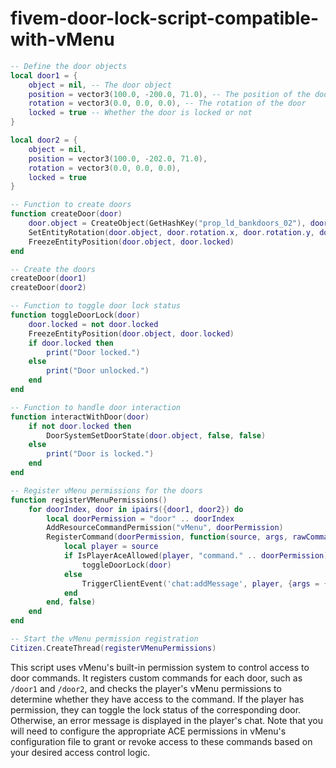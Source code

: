 # fivem-door-lock-script-compatible-with-vMenu

 

```lua
-- Define the door objects
local door1 = {
    object = nil, -- The door object
    position = vector3(100.0, -200.0, 71.0), -- The position of the door
    rotation = vector3(0.0, 0.0, 0.0), -- The rotation of the door
    locked = true -- Whether the door is locked or not
}

local door2 = {
    object = nil,
    position = vector3(100.0, -202.0, 71.0),
    rotation = vector3(0.0, 0.0, 0.0),
    locked = true
}

-- Function to create doors
function createDoor(door)
    door.object = CreateObject(GetHashKey("prop_ld_bankdoors_02"), door.position.x, door.position.y, door.position.z, false, false, false)
    SetEntityRotation(door.object, door.rotation.x, door.rotation.y, door.rotation.z, 2, true)
    FreezeEntityPosition(door.object, door.locked)
end

-- Create the doors
createDoor(door1)
createDoor(door2)

-- Function to toggle door lock status
function toggleDoorLock(door)
    door.locked = not door.locked
    FreezeEntityPosition(door.object, door.locked)
    if door.locked then
        print("Door locked.")
    else
        print("Door unlocked.")
    end
end

-- Function to handle door interaction
function interactWithDoor(door)
    if not door.locked then
        DoorSystemSetDoorState(door.object, false, false)
    else
        print("Door is locked.")
    end
end

-- Register vMenu permissions for the doors
function registerVMenuPermissions()
    for doorIndex, door in ipairs({door1, door2}) do
        local doorPermission = "door" .. doorIndex
        AddResourceCommandPermission("vMenu", doorPermission)
        RegisterCommand(doorPermission, function(source, args, rawCommand)
            local player = source
            if IsPlayerAceAllowed(player, "command." .. doorPermission) then
                toggleDoorLock(door)
            else
                TriggerClientEvent('chat:addMessage', player, {args = {"^1Error: You don't have permission to use this command."}})
            end
        end, false)
    end
end

-- Start the vMenu permission registration
Citizen.CreateThread(registerVMenuPermissions)
```

This script uses vMenu's built-in permission system to control access to door commands. It registers custom commands for each door, such as `/door1` and `/door2`, and checks the player's vMenu permissions to determine whether they have access to the command. If the player has permission, they can toggle the lock status of the corresponding door. Otherwise, an error message is displayed in the player's chat. Note that you will need to configure the appropriate ACE permissions in vMenu's configuration file to grant or revoke access to these commands based on your desired access control logic.
